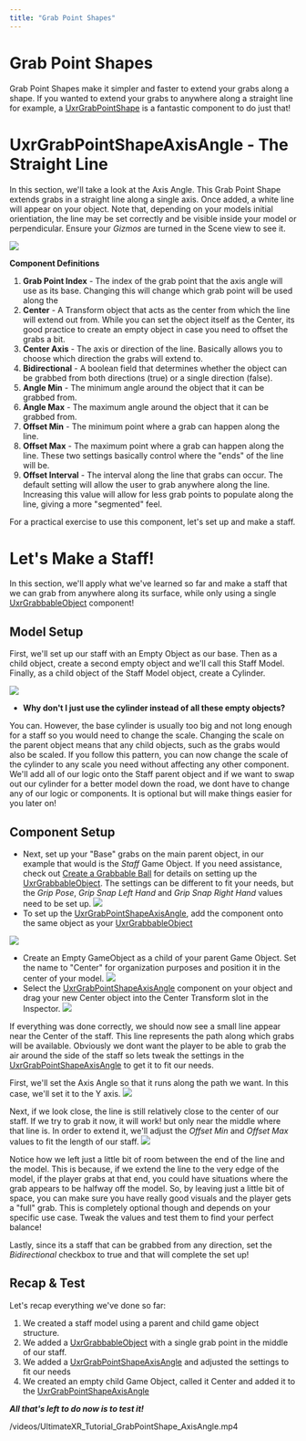 ```yaml
---
title: "Grab Point Shapes"
---
```


# Grab Point Shapes


Grab Point Shapes make it simpler and faster to extend your grabs along a shape. If you wanted to extend your grabs to anywhere along a straight line for example, a [UxrGrabPointShape](/api/T_UltimateXR_Manipulation_UxrGrabPointShape#uxrgrabpointshape-class) is a fantastic component to do just that!

# UxrGrabPointShapeAxisAngle - The Straight Line
In this section, we'll take a look at the Axis Angle. This Grab Point Shape extends grabs in a straight line along a single axis. Once added, a white line will appear on your object. Note that, depending on your models initial orientiation, the line may be set correctly and be visible inside your model or perpendicular. Ensure your *Gizmos* are turned in the Scene view to see it.

![](/docs/tutorials/media/grabpointshape/02AxisAngleComponent.png)

**Component Definitions**
1) **Grab Point Index** - The index of the grab point that the axis angle will use as its base.
    Changing this will change which grab point will be used along the
2) **Center** - A Transform object that acts as the center from which the line will extend out from.
    While you can set the object itself as the Center, its good practice to create an empty object in case you need to offset the grabs a bit.
3) **Center Axis** - The axis or direction of the line.
    Basically allows you to choose which direction the grabs will extend to.
4) **Bidirectional** - A boolean field that determines whether the object can be grabbed from both directions (true) or a single direction (false).
5) **Angle Min** - The minimum angle around the object that it can be grabbed from.
6) **Angle Max** - The maximum angle around the object that it can be grabbed from.
7) **Offset Min** - The minimum point where a grab can happen along the line. 
8) **Offset Max** - The maximum point where a grab can happen along the line. These two settings basically control where the "ends" of the line will be.
9) **Offset Interval** - The interval along the line that grabs can occur. The default setting will allow the user to grab anywhere along the line. Increasing this value will allow for less grab points to populate along the line, giving a more "segmented" feel.

For a practical exercise to use this component, let's set up and make a staff.

# Let's Make a Staff!
In this section, we'll apply what we've learned so far and make a staff that we can grab from anywhere along its surface, while only using a single [UxrGrabbableObject](/api/T_UltimateXR_Manipulation_UxrGrabbableObject#uxrgrabbableobject-class) component!

## Model Setup
First, we'll set up our staff with an Empty Object as our base. Then as a child object, create a second empty object and we'll call this Staff Model. Finally, as a child object of the Staff Model object, create a Cylinder. 

![](/docs/tutorials/media/grabpointshape/01StaffSetup.png)

- **Why don't I just use the cylinder instead of all these empty objects?** 

You can. However, the base cylinder is usually too big and not long enough for a staff so you would need to change the scale. Changing the scale on the parent object means that any child objects, such as the grabs would also be scaled. If you follow this pattern, you can now change the scale of the cylinder to any scale you need without affecting any other component. We'll add all of our logic onto the Staff parent object and if we want to swap out our cylinder for a better model down the road, we dont have to change any of our logic or components. It is optional but will make things easier for you later on!

## Component Setup

- Next, set up your "Base" grabs on the main parent object, in our example that would is the *Staff* Game Object. If you need assistance, check out [Create a Grabbable Ball](/docs/tutorials/creating-a-grabbable-ball) for details on setting up the [UxrGrabbableObject](/api/T_UltimateXR_Manipulation_UxrGrabbableObject#uxrgrabbableobject-class). The settings can be different to fit your needs, but the *Grip Pose*, *Grip Snap Left Hand* and *Grip Snap Right Hand* values need to be set up.
![](/docs/tutorials/media/grabpointshape/04GrabbableComponent.png)
-  To set up the [UxrGrabPointShapeAxisAngle](/api/T_UltimateXR_Manipulation_UxrGrabPointShapeAxisAngle#uxrgrabpointshapeaxisangle-class), add the component onto the same object as your [UxrGrabbableObject](/api/T_UltimateXR_Manipulation_UxrGrabbableObject#uxrgrabbableobject-class)

![](/docs/tutorials/media/grabpointshape/02AxisAngleComponent.png)

- Create an Empty GameObject as a child of your parent Game Object. Set the name to "Center" for organization purposes and position it in the center of your model.
![](/docs/tutorials/media/grabpointshape/03CenterObject.png)
- Select the [UxrGrabPointShapeAxisAngle](/api/T_UltimateXR_Manipulation_UxrGrabPointShapeAxisAngle#uxrgrabpointshapeaxisangle-class) component on your object and drag your new Center object into the Center Transform slot in the Inspector.
![](/docs/tutorials/media/grabpointshape/05CenterTransformInComponent.png)

If everything was done correctly, we should now see a small line appear near the Center of the staff. This line represents the path along which grabs will be available. Obviously we dont want the player to be able to grab the air around the side of the staff so lets tweak the settings in the [UxrGrabPointShapeAxisAngle](/api/T_UltimateXR_Manipulation_UxrGrabPointShapeAxisAngle#uxrgrabpointshapeaxisangle-class) to get it to fit our needs.

First, we'll set the Axis Angle so that it runs along the path we want. In this case, we'll set it to the Y axis.
![](/docs/tutorials/media/grabpointshape/07LineAxisChanged.png)

Next, if we look close, the line is still relatively close to the center of our staff. If we try to grab it now, it will work! but only near the middle where that line is. In order to extend it, we'll adjust the *Offset Min* and *Offset Max* values to fit the length of our staff.
![](/docs/tutorials/media/grabpointshape/08OffsetMinMax.png)

Notice how we left just a little bit of room between the end of the line and the model. This is because, if we extend the line to the very edge of the model, if the player grabs at that end, you could have situations where the grab appears to be halfway off the model. So, by leaving just a little bit of space, you can make sure you have really good visuals and the player gets a "full" grab. This is completely optional though and depends on your specific use case. Tweak the values and test them to find your perfect balance!

Lastly, since its a staff that can be grabbed from any direction, set the *Bidirectional* checkbox to true and that will complete the set up!

## Recap & Test
Let's recap everything we've done so far:
1) We created a staff model using a parent and child game object structure.
2) We added a [UxrGrabbableObject](/api/T_UltimateXR_Manipulation_UxrGrabbableObject#uxrgrabbableobject-class) with a single grab point in the middle of our staff.
3) We added a [UxrGrabPointShapeAxisAngle](/api/T_UltimateXR_Manipulation_UxrGrabPointShapeAxisAngle#uxrgrabpointshapeaxisangle-class) and adjusted the settings to fit our needs
4) We created an empty child Game Object, called it Center and added it to the [UxrGrabPointShapeAxisAngle](/api/T_UltimateXR_Manipulation_UxrGrabPointShapeAxisAngle#uxrgrabpointshapeaxisangle-class)

***All that's left to do now is to test it!***


/videos/UltimateXR_Tutorial_GrabPointShape_AxisAngle.mp4 

